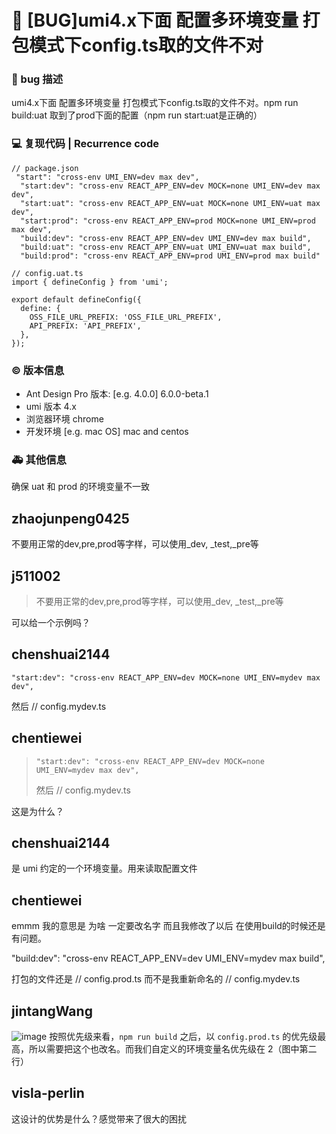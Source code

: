 # 🐛 [BUG]umi4.x下面 配置多环境变量 打包模式下config.ts取的文件不对

### 🐛 bug 描述

<!--
详细地描述 bug，让大家都能理解
Describe the bug in detail so that everyone can understand it
-->

umi4.x下面 配置多环境变量 打包模式下config.ts取的文件不对。npm run build:uat 取到了prod下面的配置（npm run start:uat是正确的）

### 💻 复现代码 | Recurrence code

<!--
提供可复现的代码，仓库，或线上示例
Provide reproducible code, warehouse, or online examples
-->

    // package.json
     "start": "cross-env UMI_ENV=dev max dev",
      "start:dev": "cross-env REACT_APP_ENV=dev MOCK=none UMI_ENV=dev max dev",
      "start:uat": "cross-env REACT_APP_ENV=uat MOCK=none UMI_ENV=uat max dev",
      "start:prod": "cross-env REACT_APP_ENV=prod MOCK=none UMI_ENV=prod max dev",
      "build:dev": "cross-env REACT_APP_ENV=dev UMI_ENV=dev max build",
      "build:uat": "cross-env REACT_APP_ENV=uat UMI_ENV=uat max build",
      "build:prod": "cross-env REACT_APP_ENV=prod UMI_ENV=prod max build"

    // config.uat.ts
    import { defineConfig } from 'umi';

    export default defineConfig({
      define: {
        OSS_FILE_URL_PREFIX: 'OSS_FILE_URL_PREFIX',
        API_PREFIX: 'API_PREFIX',
      },
    });

### © 版本信息

- Ant Design Pro 版本: [e.g. 4.0.0] 6.0.0-beta.1
- umi 版本 4.x
- 浏览器环境 chrome
- 开发环境 [e.g. mac OS] mac and centos

### 🚑 其他信息

<!--
如截图等其他信息可以贴在这里
-->

确保 uat 和 prod 的环境变量不一致

## zhaojunpeng0425

不要用正常的dev,pre,prod等字样，可以使用\_dev, \_test,\_pre等

## j511002

> 不要用正常的dev,pre,prod等字样，可以使用\_dev, \_test,\_pre等

可以给一个示例吗？

## chenshuai2144

`"start:dev": "cross-env REACT_APP_ENV=dev MOCK=none UMI_ENV=mydev max dev",`

然后 // config.mydev.ts

## chentiewei

> `"start:dev": "cross-env REACT_APP_ENV=dev MOCK=none UMI_ENV=mydev max dev",`
>
> 然后 // config.mydev.ts

这是为什么？

## chenshuai2144

是 umi 约定的一个环境变量。用来读取配置文件

## chentiewei

emmm 我的意思是 为啥 一定要改名字 而且我修改了以后 在使用build的时候还是有问题。

"build:dev": "cross-env REACT_APP_ENV=dev UMI_ENV=mydev max build",

打包的文件还是 // config.prod.ts 而不是我重新命名的 // config.mydev.ts

## jintangWang

![image](https://user-images.githubusercontent.com/12557847/215302778-ca463ef6-9a7d-4e6a-b94b-2b720c04cc27.png)
按照优先级来看，`npm run build` 之后，以 `config.prod.ts` 的优先级最高，所以需要把这个也改名。而我们自定义的环境变量名优先级在 2（图中第二行）

## visla-perlin

这设计的优势是什么？感觉带来了很大的困扰
